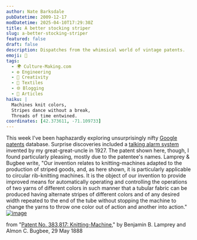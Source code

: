 ```yaml
---
author: Nate Barksdale
pubDatetime: 2009-12-17
modDatetime: 2025-04-10T17:29:30Z
title: A better stocking striper
slug: a-better-stocking-striper
featured: false
draft: false
description: Dispatches from the whimsical world of vintage patents.
emoji: 🧶
tags:
  - 🌍 Culture-Making.com
  - ⚙️ Engineering
  - 🎨 Creativity
  - 🧵 Textiles
  - 🌐 Blogging
  - 📖 Articles
haiku: |
  Machines knit colors,  
  Stripes dance without a break,  
  Threads of time entwined.
coordinates: [42.373611, -71.109733]
---
```


This week I've been haphazardly exploring unsurprisingly nifty [Google patents](http://www.google.com/patents) database. Surprise discoveries included a [talking alarm system](http://www.google.com/patents) invented by my great-great-uncle in 1927. The patent shown here, though, I found particularly pleasing, mostly due to the patentee's names. Lamprey & Bugbee write, "Our invention relates to knitting-machines adapted to the production of striped goods, and, as here shown, it is particularly applicable to circular rib-knitting machines. It is the object of our invention to provide improved means for automatically operating and controlling the operations of two yarns of different colors in such manner that a tubular fabric can be produced having alternate stripes of different colors and of any desired width repeated to the end of the tube without stopping the machine to change the yarns to throw one color out of action and another into action." [![image](http://culture-making.com/media/Untitled-1.jpg)](http://www.google.com/patents?id=HGJlAAAAEBAJ&pg=PA3&source=gbs_selected_pages&cad=1#v=onepage&q=&f=false)

from "[Patent No. 383,817: Knitting-Machine](http://www.google.com/patents)," by Benjamin B. Lamprey and Almon C. Bugbee, 29 May 1888
